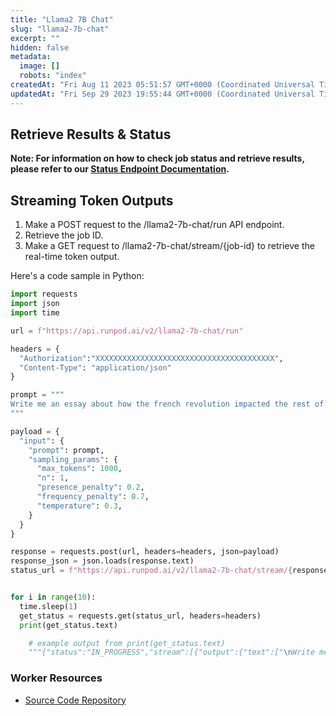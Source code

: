 ```yaml
---
title: "Llama2 7B Chat"
slug: "llama2-7b-chat"
excerpt: ""
hidden: false
metadata: 
  image: []
  robots: "index"
createdAt: "Fri Aug 11 2023 05:51:57 GMT+0000 (Coordinated Universal Time)"
updatedAt: "Fri Sep 29 2023 19:55:44 GMT+0000 (Coordinated Universal Time)"
---
```


## Retrieve Results & Status

**Note: For information on how to check job status and retrieve results, please refer to our [Status Endpoint Documentation](https://docs.runpod.io/reference/status).**

## Streaming Token Outputs

1. Make a POST request to the /llama2-7b-chat/run API endpoint.
2. Retrieve the job ID.
3. Make a GET request to /llama2-7b-chat/stream/{job-id} to retrieve the real-time token output.

Here's a code sample in Python:

<!-- dprint-ignore-start -->
```python python
import requests
import json
import time

url = f"https://api.runpod.ai/v2/llama2-7b-chat/run"

headers = {
  "Authorization":"XXXXXXXXXXXXXXXXXXXXXXXXXXXXXXXXXXXXXXXX",
  "Content-Type": "application/json"
}

prompt = """
Write me an essay about how the french revolution impacted the rest of europe over the 18th century. 
"""

payload = {
  "input": {
    "prompt": prompt,
    "sampling_params": {
      "max_tokens": 1000,
      "n": 1,
      "presence_penalty": 0.2,
      "frequency_penalty": 0.7,
      "temperature": 0.3,
    }
  }
}

response = requests.post(url, headers=headers, json=payload)
response_json = json.loads(response.text)
status_url = f"https://api.runpod.ai/v2/llama2-7b-chat/stream/{response_json['id']}"


for i in range(10):
  time.sleep(1)
  get_status = requests.get(status_url, headers=headers)
  print(get_status.text) 

	# example output from print(get_status.text)
	"""{"status":"IN_PROGRESS","stream":[{"output":{"text":["\nWrite me an essay about how the french revolution impacted the rest of europe over the 18th century. \n\nThe French Revolution, which began in 1789 and lasted for over a decade, had a profound impact on Europe in the late 18th century. The revolution, which was sparked by economic hardship, political corruption, and social inequality, led to the overthrow of the French monarchy and the establishment of a new political order. This essay will examine how the French Revolution impacted the rest of Europe during this period.\nOne of the most significant ways in which the French Revolution impacted"]}},{"output":{"text":["\nWrite me an essay about how the french revolution impacted the rest of europe over the 18th century. \n\nThe French Revolution, which began in 1789 and lasted for over a decade, had a profound impact on Europe in the late 18th century. The revolution, which was sparked by economic hardship, political corruption, and social inequality, led to the overthrow of the French monarchy and the establishment of a new political order. This essay will examine how the French Revolution impacted the rest of Europe during this period.\nOne of the most significant ways in which the French Revolution impacted Europe was"]}},{"output":{"text":["\nWrite me an essay about how the french revolution impacted the rest of europe over the 18th century. \n\nThe French Revolution, which began in 1789 and lasted for over a decade, had a profound impact on Europe in the late 18th century. The revolution, which was sparked by economic hardship, political corruption, and social inequality, led to the overthrow of the French monarchy and the establishment of a new political order. This essay will examine how the French Revolution impacted the rest of Europe during this period.\nOne of the most significant ways in which the French Revolution impacted Europe was through its"]}},{"output":{"text":["\nWrite me an essay about how the french revolution impacted the rest of europe over the 18th century. \n\nThe French Revolution, which began in 1789 and lasted for over a decade, had a profound impact on Europe in the late 18th century. The revolution, which was sparked by economic hardship, political corruption, and social inequality, led to the overthrow of the French monarchy and the establishment of a new political order. This essay will examine how the French Revolution impacted the rest of Europe during this period.\nOne of the most significant ways in which the French Revolution impacted Europe was through its influence on"]}}]}"""
```
<!-- dprint-ignore-end -->

### Worker Resources

- [Source Code Repository](https://github.com/runpod-workers/worker-vllm)

